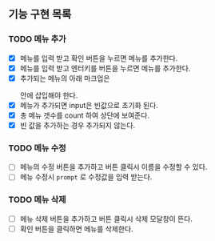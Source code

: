 
## 기능 구현 목록
### TODO 메뉴 추가
- [X] 메뉴를 입력 받고 확인 버튼을 누르면 메뉴를 추가한다.
- [X] 메뉴를 입력 받고 엔터키를 버튼을 누르면 메뉴를 추가한다.
- [X] 추가되는 메뉴의 아래 마크업은 <ul id="espresso-menu-list" class="mt-3 pl-0"></ul> 안에 삽입해야 한다.
- [X] 메뉴가 추가되면 input은 빈값으로 초기화 된다.
- [X] 총 메뉴 갯수를 count 하여 상단에 보여준다.
- [X] 빈 값을 추가하는 경우 추가되지 않는다.

### TODO 메뉴 수정
- [ ] 메뉴의 수정 버튼을 추가하고 버튼 클릭시 이름을 수정할 수 있다.
- [ ] 메뉴 수정시 `prompt` 로 수정값을 입력 받는다.

### TODO 메뉴 삭제
- [ ] 메뉴 삭제 버튼을 추가하고 버튼 클릭시 삭제 모달창이 뜬다.
- [ ] 확인 버튼을 클릭하면 메뉴를 삭제한다.